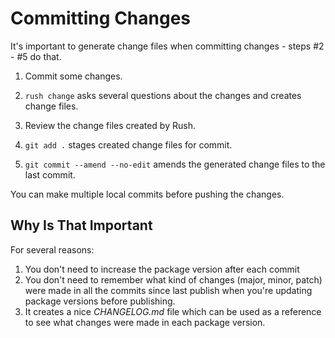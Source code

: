 # Committing Changes

It's important to generate change files when committing changes -
steps #2 - #5 do that.

1. Commit some changes.

2. `rush change` asks several questions about the changes and creates change files.

3. Review the change files created by Rush.

4. `git add .` stages created change files for commit.

5. `git commit --amend --no-edit` amends the generated change files to the last commit.

You can make multiple local commits before pushing the changes.

## Why Is That Important

For several reasons:
1. You don't need to increase the package version after each commit
2. You don't need to remember what kind of changes (major, minor, patch)
were made in all the commits since last publish when you're updating
package versions before publishing.
3. It creates a nice *CHANGELOG.md* file which can be used as a reference
to see what changes were made in each package version.
